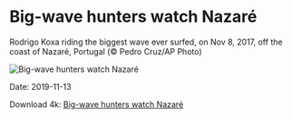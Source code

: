 # Big-wave hunters watch Nazaré

Rodrigo Koxa riding the biggest wave ever surfed, on Nov 8, 2017, off the coast of Nazaré, Portugal (© Pedro Cruz/AP Photo)

![Big-wave hunters watch Nazaré](https://bing.com/th?id=OHR.BigWaveSurfing_EN-US6473494383_UHD.jpg&rf=LaDigue_UHD.jpg&pid=hp&w=1024&h=576)

Date: 2019-11-13

Download 4k: [Big-wave hunters watch Nazaré](https://bing.com/th?id=OHR.BigWaveSurfing_EN-US6473494383_UHD.jpg&rf=LaDigue_UHD.jpg&pid=hp&w=3840&h=2160)

